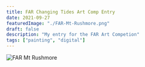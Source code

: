 ```yaml
---
title: FAR Changing Tides Art Comp Entry
date: 2021-09-27
featuredImage: "./FAR-Mt-Rushmore.png"
draft: false
description: "My entry for the FAR Art Competion"
tags: ["painting", "digital"]
---
```



<!-- ## Table of Contents
```toc
``` -->


![FAR Mt Rushmore](FAR-Mt-Rushmore.jpg)
<br/>


